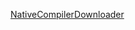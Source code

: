 
[NativeCompilerDownloader](https://github.com/JetBrains/kotlin/blob/master/libraries/tools/kotlin-gradle-plugin/src/main/kotlin/org/jetbrains/kotlin/gradle/targets/native/NativeCompilerDownloader.kt)